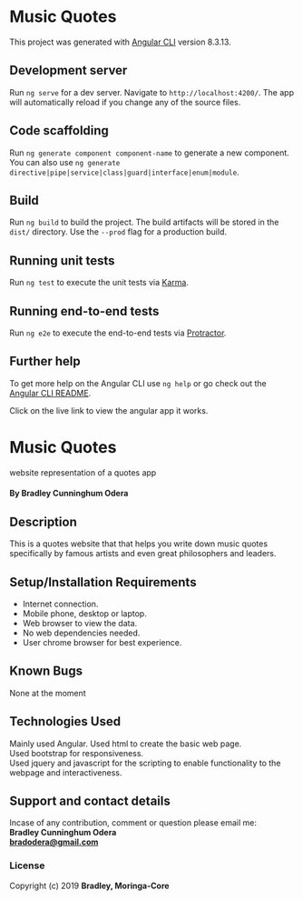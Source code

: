 # Music Quotes

This project was generated with [Angular CLI](https://github.com/angular/angular-cli) version 8.3.13.

## Development server

Run `ng serve` for a dev server. Navigate to `http://localhost:4200/`. The app will automatically reload if you change any of the source files.

## Code scaffolding

Run `ng generate component component-name` to generate a new component. You can also use `ng generate directive|pipe|service|class|guard|interface|enum|module`.

## Build

Run `ng build` to build the project. The build artifacts will be stored in the `dist/` directory. Use the `--prod` flag for a production build.

## Running unit tests

Run `ng test` to execute the unit tests via [Karma](https://karma-runner.github.io).

## Running end-to-end tests

Run `ng e2e` to execute the end-to-end tests via [Protractor](http://www.protractortest.org/).

## Further help

To get more help on the Angular CLI use `ng help` or go check out the [Angular CLI README](https://github.com/angular/angular-cli/blob/master/README.md).

Click on the live link to view the angular app it works.

# Music Quotes
website representation of a quotes app
#### By **Bradley Cunninghum Odera**
## Description
This is a quotes website that that helps you write down music quotes specifically by famous artists and even great philosophers and leaders.
## Setup/Installation Requirements
* Internet connection.
* Mobile phone, desktop or laptop.
* Web browser to view the data.
* No web dependencies needed.
* User chrome browser for best experience.
## Known Bugs
None at the moment
## Technologies Used
Mainly used Angular.
Used html to create the basic web page.<br>
Used bootstrap for responsiveness.<br>
Used jquery and javascript for the scripting to enable functionality to the webpage and interactiveness.
## Support and contact details
Incase of any contribution, comment or question please email me:<br>
**Bradley Cunninghum Odera**<br>
**bradodera@gmail.com**
### License
Copyright (c) 2019 **Bradley, Moringa-Core**
